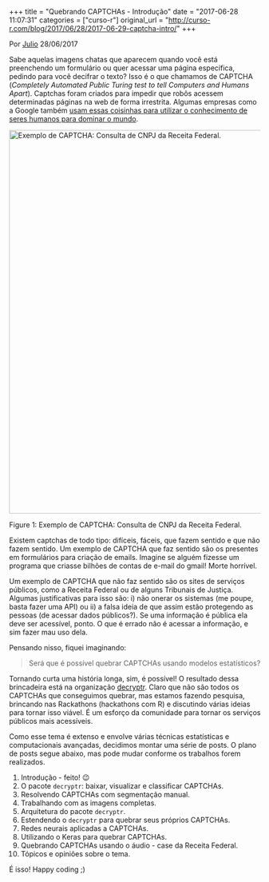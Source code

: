 +++
title = "Quebrando CAPTCHAs - Introdução"
date = "2017-06-28 11:07:31"
categories = ["curso-r"]
original_url = "http://curso-r.com/blog/2017/06/28/2017-06-29-captcha-intro/"
+++

<p class="text-muted text-uppercase mb-small text-right">
Por <a href="http://curso-r.com/author/julio">Julio</a> 28/06/2017
</p>
<p>
Sabe aquelas imagens chatas que aparecem quando você está preenchendo um
formulário ou quer acessar uma página específica, pedindo para você
decifrar o texto? Isso é o que chamamos de CAPTCHA (<em>Completely
Automated Public Turing test to tell Computers and Humans Apart</em>).
Captchas foram criados para impedir que robôs acessem determinadas
páginas na web de forma irrestrita. Algumas empresas como a Google
também <a href="https://www.google.com/recaptcha/intro/index.html">usam
essas coisinhas para utilizar o conhecimento de seres humanos para
dominar o mundo</a>.
</p>
<span id="fig:unnamed-chunk-1"></span>
<img src="http://curso-r.com/blog/2017-06-29-captcha-intro_files/figure-html/unnamed-chunk-1-1.png" alt="Exemplo de CAPTCHA: Consulta de CNPJ da Receita Federal." width="768">
<p class="caption">
Figure 1: Exemplo de CAPTCHA: Consulta de CNPJ da Receita Federal.
</p>

<p>
Existem captchas de todo tipo: difíceis, fáceis, que fazem sentido e que
não fazem sentido. Um exemplo de CAPTCHA que faz sentido são os
presentes em formulários para criação de emails. Imagine se alguém
fizesse um programa que criasse bilhões de contas de e-mail do gmail!
Morte horrível.
</p>
<p>
Um exemplo de CAPTCHA que não faz sentido são os sites de serviços
públicos, como a Receita Federal ou de alguns Tribunais de Justiça.
Algumas justificativas para isso são: i) não onerar os sistemas (me
poupe, basta fazer uma API) ou ii) a falsa ideia de que assim estão
protegendo as pessoas (de acessar dados públicos?). Se uma informação é
pública ela deve ser acessível, ponto. O que é errado não é acessar a
informação, e sim fazer mau uso dela.
</p>
<p>
Pensando nisso, fiquei imaginando:
</p>
<blockquote>
<p>
Será que é possível quebrar CAPTCHAs usando modelos estatísticos?
</p>
</blockquote>
<p>
Tornando curta uma história longa, sim, é possível! O resultado dessa
brincadeira está na organização
<a href="https://github.com/decryptr">decryptr</a>. Claro que não são
todos os CAPTCHAs que conseguimos quebrar, mas estamos fazendo pesquisa,
brincando nas Rackathons (hackathons com R) e discutindo várias ideias
para tornar isso viável. É um esforço da comunidade para tornar os
serviços públicos mais acessíveis.
</p>

<p>
Como esse tema é extenso e envolve várias técnicas estatísticas e
computacionais avançadas, decidimos montar uma série de posts. O plano
de posts segue abaixo, mas pode mudar conforme os trabalhos forem
realizados.
</p>
<ol>
<li>
Introdução - feito! 😉
</li>
<li>
O pacote <code>decryptr</code>: baixar, visualizar e classificar
CAPTCHAs.
</li>
<li>
Resolvendo CAPTCHAs com segmentação manual.
</li>
<li>
Trabalhando com as imagens completas.
</li>
<li>
Arquitetura do pacote <code>decryptr</code>.
</li>
<li>
Estendendo o <code>decryptr</code> para quebrar seus próprios CAPTCHAs.
</li>
<li>
Redes neurais aplicadas a CAPTCHAs.
</li>
<li>
Utilizando o Keras para quebrar CAPTCHAs.
</li>
<li>
Quebrando CAPTCHAs usando o áudio - case da Receita Federal.
</li>
<li>
Tópicos e opiniões sobre o tema.
</li>
</ol>
<p>
É isso! Happy coding ;)
</p>

